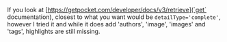 If you look at [https://getpocket.com/developer/docs/v3/retrieve](`get` documentation), 
closest to what you want would be `detailType='complete'`, however I tried it and while it does add 'authors', 'image', 'images' and 'tags', highlights are still missing.
